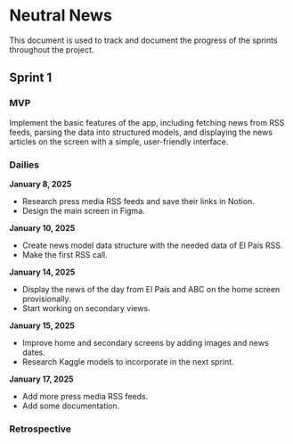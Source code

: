 # Neutral News

This document is used to track and document the progress of the sprints throughout the project.

## Sprint 1
### MVP
Implement the basic features of the app, including fetching news from RSS feeds, parsing the data into structured models, and displaying the news articles on the screen with a simple, user-friendly interface.

### Dailies
**January 8, 2025**
- Research press media RSS feeds and save their links in Notion.
- Design the main screen in Figma.

**January 10, 2025**
- Create news model data structure with the needed data of El País RSS.
- Make the first RSS call.

**January 14, 2025**
- Display the news of the day from El País and ABC on the home screen provisionally.
- Start working on secondary views.

**January 15, 2025**
- Improve home and secondary screens by adding images and news dates.
- Research Kaggle models to incorporate in the next sprint.

**January 17, 2025**
- Add more press media RSS feeds.
- Add some documentation.


### Retrospective
